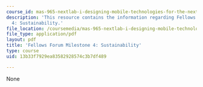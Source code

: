 ```yaml
---
course_id: mas-965-nextlab-i-designing-mobile-technologies-for-the-next-billion-users-fall-2008
description: 'This resource contains the information regarding Fellows Forum Milestone
  4: Sustainability.'
file_location: /coursemedia/mas-965-nextlab-i-designing-mobile-technologies-for-the-next-billion-users-fall-2008/13b33f7929ea83582928574c3b7df489_MITMAS_965F08_fellows_m4.pdf
file_type: application/pdf
layout: pdf
title: 'Fellows Forum Milestone 4: Sustainability'
type: course
uid: 13b33f7929ea83582928574c3b7df489

---
```

None